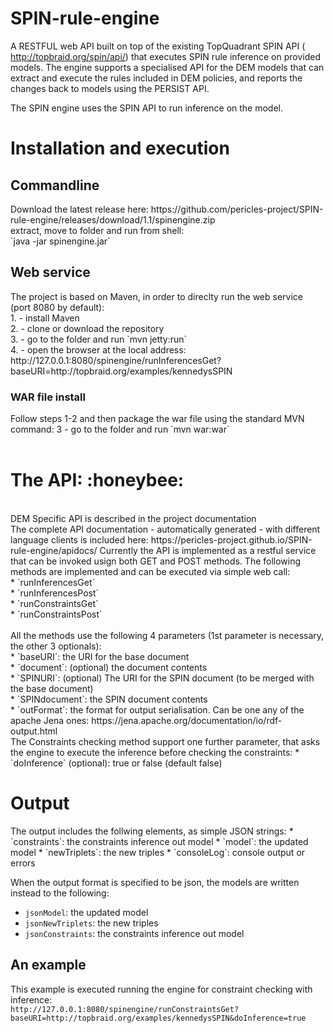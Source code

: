 # SPIN-rule-engine
A RESTFUL web API built on top of the existing TopQuadrant SPIN API ( http://topbraid.org/spin/api/) that executes SPIN rule inference on provided models. The engine supports a specialised API for the DEM models that can extract and execute the rules included in DEM policies, and reports the changes back to models using the PERSIST API.

The SPIN engine uses the SPIN API to run inference on the model.
<h1> Installation and execution </h1> 
<h2> Commandline </h2>
Download the latest release here: https://github.com/pericles-project/SPIN-rule-engine/releases/download/1.1/spinengine.zip <br>
extract, move to folder and run from shell: <br> 
 `java -jar spinengine.jar`
<h2> Web service </h2>
The project is based on Maven, in order to direclty run the web service (port 8080 by default):<br>
1. - install Maven <br>
2. - clone or download the repository <br>
3. - go to the folder and run `mvn jetty:run` <br>
4. - open the browser at the local address: <br>
http://127.0.0.1:8080/spinengine/runInferencesGet?baseURI=http://topbraid.org/examples/kennedysSPIN
<br>
<h3> WAR file install</h3>
Follow steps 1-2 and then package the war file using the standard MVN command:
3 -  go to the folder and run `mvn war:war` <br>
<br>

<h1>The API: :honeybee:</h1><br>
DEM Specific API is described in the project documentation <br>
The complete API documentation - automatically generated - with different language clients is included here: https://pericles-project.github.io/SPIN-rule-engine/apidocs/ 
Currently the API is implemented as a restful service that can be invoked usign both GET and POST methods. The following methods are implemented and can be executed via simple web call:<br>
* `runInferencesGet` <br>
* `runInferencesPost` <br>
* `runConstraintsGet` <br>
* `runConstraintsPost` <br><br>
All the methods use the following 4 parameters (1st parameter is necessary, the other 3 optionals):<br>
* `baseURI`: the URI for the base document <br>
* `document`: (optional) the document contents <br>
* `SPINURI`:  (optional) The URI for the SPIN document (to be merged with the base document) <br>
* `SPINdocument`: the SPIN document contents <br>
* `outFormat`: the format for output serialisation. Can be one any of the apache Jena ones: https://jena.apache.org/documentation/io/rdf-output.html<br> 
The Constraints checking method support one further parameter, that asks the engine to execute the inference before checking the constraints: 
* `doInference` (optional): true or false (default false)

<h1> Output</h1>
The output includes the follwing elements, as simple JSON strings:
* `constraints`: the constraints inference out model 
* `model`: the updated model
* `newTriplets`: the new triples
* `consoleLog`: console output or errors
   
When the output format is specified to be json, the models are written instead to the following:
* `jsonModel`: the updated model
* `jsonNewTriplets`: the new triples
* `jsonConstraints`: the constraints inference out model 
<h2>An example </h2> 

This example is executed running the engine for constraint checking with inference:<br>
`http://127.0.0.1:8080/spinengine/runConstraintsGet?baseURI=http://topbraid.org/examples/kennedysSPIN&doInference=true`
